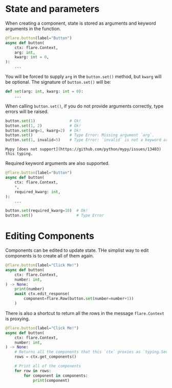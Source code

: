 # State and parameters

When creating a component, state is stored as arguments and keyword arguments
in the function.

```python
@flare.button(label="Button")
async def button(
    ctx: flare.Context,
    arg: int,
    kwarg: int = 0,
):
    ...
```

You will be forced to supply `arg` in the `button.set()` method, but `kwarg`
will be optional. The signature of `button.set()` will be:
```python
def set(arg: int, kwarg: int = 0):
    ...
```

When calling `button.set()`, if you do not provide arguments correctly, type
errors will be raised.

```python
button.set(1)               # Ok!
button.set(1, 2)            # Ok!
button.set(arg=1, kwarg=2)  # Ok!
button.set()                # Type Error: Missing argument `arg`.
button.set(1, invalid=5)    # Type Error: `invalid` is not a keyword argument.
```

```{warning}
Mypy [does not support](https://github.com/python/mypy/issues/13403) this typing.
```

Required keyword arguments are also supported.

```python
@flare.button(label="Button")
async def button(
    ctx: flare.Context,
    *,
    required_kwarg: int,
):
    ...

button.set(required_kwarg=10)  # Ok!
button.set()                   # Type Error
```


# Editing Components

Components can be edited to update state. THe simplist way to edit components
is to create all of them again.

```python
@flare.button(label="Click Me!")
async def button(
    ctx: flare.Context,
    number: int,
) -> None: 
    print(number)
    await ctx.edit_response(
        component=flare.Row(button.set(number=number+1))
    )
```

There is also a shortcut to return all the rows in the message `flare.Context`
is proxying.

```python
@flare.button(label="Click Me!")
async def button(
    ctx: flare.Context,
    number: int,
) -> None: 
    # Returns all the components that this `ctx` proxies as `typing.Sequence[flare.Row]`.
    rows = ctx.get_components()

    # Print all of the components
    for row in rows:
        for component in components:
            print(component)
```
